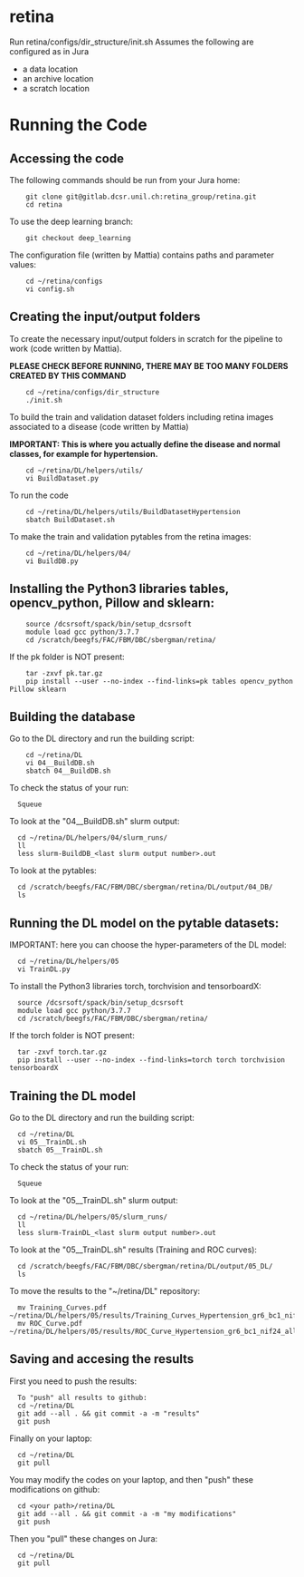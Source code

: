 # retina

Run retina/configs/dir_structure/init.sh
  Assumes the following are configured as in Jura
  - a data location
  - an archive location
  - a scratch location

# Running the Code
## Accessing the code
The following commands should be run from your Jura home:

```
    git clone git@gitlab.dcsr.unil.ch:retina_group/retina.git
    cd retina
```

To use the deep learning branch:
```
    git checkout deep_learning
```

The configuration file (written by Mattia) contains paths and parameter values:
   
```
    cd ~/retina/configs
    vi config.sh
```

## Creating the input/output folders
To create the necessary input/output folders in scratch for the pipeline to work (code written by Mattia).<br>

**PLEASE CHECK BEFORE RUNNING, THERE MAY BE TOO MANY FOLDERS CREATED BY THIS COMMAND**

```
    cd ~/retina/configs/dir_structure
    ./init.sh
```

To build the train and validation dataset folders including retina images associated to a disease (code written by Mattia)<br>

**IMPORTANT: This is where you actually define the disease and normal classes, for example for hypertension.**

```
    cd ~/retina/DL/helpers/utils/ 
    vi BuildDataset.py
```

To run the code

```
    cd ~/retina/DL/helpers/utils/BuildDatasetHypertension 
    sbatch BuildDataset.sh
```

To make the train and validation pytables from the retina images:
```
    cd ~/retina/DL/helpers/04/
    vi BuildDB.py
```

## Installing the Python3 libraries tables, opencv_python, Pillow and sklearn:
```
    source /dcsrsoft/spack/bin/setup_dcsrsoft
    module load gcc python/3.7.7
    cd /scratch/beegfs/FAC/FBM/DBC/sbergman/retina/
```

If the pk folder is NOT present:
```
    tar -zxvf pk.tar.gz
    pip install --user --no-index --find-links=pk tables opencv_python Pillow sklearn
```

## Building the database
Go to the DL directory and run the building script:
```
    cd ~/retina/DL
    vi 04__BuildDB.sh
    sbatch 04__BuildDB.sh
```

To check the status of your run:
```
  Squeue
```

To look at the "04__BuildDB.sh" slurm output:
```
  cd ~/retina/DL/helpers/04/slurm_runs/
  ll
  less slurm-BuildDB_<last slurm output number>.out
```

To look at the pytables:
```
  cd /scratch/beegfs/FAC/FBM/DBC/sbergman/retina/DL/output/04_DB/
  ls
```

## Running the DL model on the pytable datasets:
IMPORTANT: here you can choose the hyper-parameters of the DL model:
```
  cd ~/retina/DL/helpers/05
  vi TrainDL.py
```

To install the Python3 libraries torch, torchvision and tensorboardX:
```
  source /dcsrsoft/spack/bin/setup_dcsrsoft
  module load gcc python/3.7.7
  cd /scratch/beegfs/FAC/FBM/DBC/sbergman/retina/
```

If the torch folder is NOT present:
```
  tar -zxvf torch.tar.gz
  pip install --user --no-index --find-links=torch torch torchvision tensorboardX
```
## Training the DL model
Go to the DL directory and run the building script:
```
  cd ~/retina/DL
  vi 05__TrainDL.sh
  sbatch 05__TrainDL.sh
```
To check the status of your run:
```
  Squeue
```

To look at the "05__TrainDL.sh" slurm output:
```
  cd ~/retina/DL/helpers/05/slurm_runs/
  ll
  less slurm-TrainDL_<last slurm output number>.out
```

To look at the "05__TrainDL.sh" results (Training and ROC curves):
```
  cd /scratch/beegfs/FAC/FBM/DBC/sbergman/retina/DL/output/05_DL/
  ls
```

To move the results to the "~/retina/DL" repository:
```
  mv Training_Curves.pdf ~/retina/DL/helpers/05/results/Training_Curves_Hypertension_gr6_bc1_nif24_all_validation.pdf
  mv ROC_Curve.pdf ~/retina/DL/helpers/05/results/ROC_Curve_Hypertension_gr6_bc1_nif24_all_validation.pdf
```
## Saving and accesing the results
First you need to push the results:
```
  To "push" all results to github:
  cd ~/retina/DL
  git add --all . && git commit -a -m "results"
  git push
```

Finally on your laptop:
```
  cd ~/retina/DL
  git pull
```

You may modify the codes on your laptop, and then "push" these modifications on github:
```
  cd <your path>/retina/DL
  git add --all . && git commit -a -m "my modifications"
  git push
```
Then you "pull" these changes on Jura:
```
  cd ~/retina/DL
  git pull
```